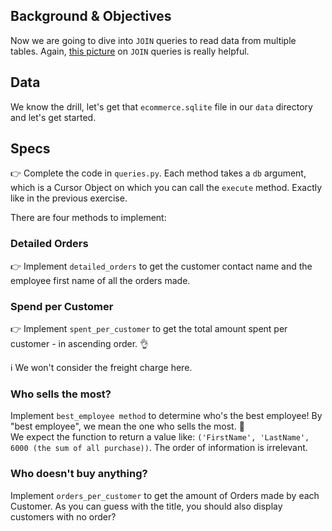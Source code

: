 ## Background & Objectives

Now we are going to dive into `JOIN` queries to read data from multiple tables. Again, [this picture](http://stackoverflow.com/questions/17946221/sql-join-and-different-types-of-joins) on `JOIN` queries is really helpful.

## Data
We know the drill, let's get that `ecommerce.sqlite` file in our `data` directory and let's get started.

## Specs

👉 Complete the code in `queries.py`. Each method takes a `db` argument, which is a Cursor Object on which you can call the `execute` method. Exactly like in the previous exercise.

There are four methods to implement:

### Detailed Orders

👉 Implement `detailed_orders` to get the customer contact name and the employee first name of all the orders made.

### Spend per Customer

👉 Implement `spent_per_customer` to get the total amount spent per customer - in ascending order. 👌

ℹ️ We won't consider the freight charge here.

### Who sells the most?

Implement `best_employee method` to determine who's the best employee! By "best employee", we mean the one who sells the most. 👑<br>
We expect the function to return a value like: `('FirstName', 'LastName', 6000 (the sum of all purchase))`. The order of information is irrelevant.

### Who doesn't buy anything?
Implement `orders_per_customer` to get the amount of Orders made by each Customer. As you can guess with the title, you should also display customers with no order?
